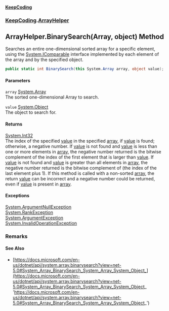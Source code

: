 #### [KeepCoding](index.md 'index')
### [KeepCoding](KeepCoding.md 'KeepCoding').[ArrayHelper](ArrayHelper.md 'KeepCoding.ArrayHelper')
## ArrayHelper.BinarySearch(Array, object) Method
Searches an entire one-dimensional sorted array for a specific element, using the [System.IComparable](https://docs.microsoft.com/en-us/dotnet/api/System.IComparable 'System.IComparable') interface implemented by each element of the array and by the specified object.  
```csharp
public static int BinarySearch(this System.Array array, object value);
```
#### Parameters
<a name='KeepCoding.ArrayHelper.BinarySearch(System.Array.object).array'></a>
`array` [System.Array](https://docs.microsoft.com/en-us/dotnet/api/System.Array 'System.Array')  
The sorted one-dimensional Array to search.
  
<a name='KeepCoding.ArrayHelper.BinarySearch(System.Array.object).value'></a>
`value` [System.Object](https://docs.microsoft.com/en-us/dotnet/api/System.Object 'System.Object')  
The object to search for.
  
#### Returns
[System.Int32](https://docs.microsoft.com/en-us/dotnet/api/System.Int32 'System.Int32')  
The index of the specified [value](ArrayHelper.BinarySearch.P9lLCQGvaJTKyJyjuXgk.w.md#KeepCoding.ArrayHelper.BinarySearch(System.Array.object).value 'KeepCoding.ArrayHelper.BinarySearch(System.Array, object).value') in the specified [array](ArrayHelper.BinarySearch.P9lLCQGvaJTKyJyjuXgk.w.md#KeepCoding.ArrayHelper.BinarySearch(System.Array.object).array 'KeepCoding.ArrayHelper.BinarySearch(System.Array, object).array'), if [value](ArrayHelper.BinarySearch.P9lLCQGvaJTKyJyjuXgk.w.md#KeepCoding.ArrayHelper.BinarySearch(System.Array.object).value 'KeepCoding.ArrayHelper.BinarySearch(System.Array, object).value') is found; otherwise, a negative number. If [value](ArrayHelper.BinarySearch.P9lLCQGvaJTKyJyjuXgk.w.md#KeepCoding.ArrayHelper.BinarySearch(System.Array.object).value 'KeepCoding.ArrayHelper.BinarySearch(System.Array, object).value') is not found and [value](ArrayHelper.BinarySearch.P9lLCQGvaJTKyJyjuXgk.w.md#KeepCoding.ArrayHelper.BinarySearch(System.Array.object).value 'KeepCoding.ArrayHelper.BinarySearch(System.Array, object).value') is less than one or more elements in [array](ArrayHelper.BinarySearch.P9lLCQGvaJTKyJyjuXgk.w.md#KeepCoding.ArrayHelper.BinarySearch(System.Array.object).array 'KeepCoding.ArrayHelper.BinarySearch(System.Array, object).array'), the negative number returned is the bitwise complement of the index of the first element that is larger than [value](ArrayHelper.BinarySearch.P9lLCQGvaJTKyJyjuXgk.w.md#KeepCoding.ArrayHelper.BinarySearch(System.Array.object).value 'KeepCoding.ArrayHelper.BinarySearch(System.Array, object).value'). If [value](ArrayHelper.BinarySearch.P9lLCQGvaJTKyJyjuXgk.w.md#KeepCoding.ArrayHelper.BinarySearch(System.Array.object).value 'KeepCoding.ArrayHelper.BinarySearch(System.Array, object).value') is not found and [value](ArrayHelper.BinarySearch.P9lLCQGvaJTKyJyjuXgk.w.md#KeepCoding.ArrayHelper.BinarySearch(System.Array.object).value 'KeepCoding.ArrayHelper.BinarySearch(System.Array, object).value') is greater than all elements in [array](ArrayHelper.BinarySearch.P9lLCQGvaJTKyJyjuXgk.w.md#KeepCoding.ArrayHelper.BinarySearch(System.Array.object).array 'KeepCoding.ArrayHelper.BinarySearch(System.Array, object).array'), the negative number returned is the bitwise complement of (the index of the last element plus 1). If this method is called with a non-sorted [array](ArrayHelper.BinarySearch.P9lLCQGvaJTKyJyjuXgk.w.md#KeepCoding.ArrayHelper.BinarySearch(System.Array.object).array 'KeepCoding.ArrayHelper.BinarySearch(System.Array, object).array'), the return [value](ArrayHelper.BinarySearch.P9lLCQGvaJTKyJyjuXgk.w.md#KeepCoding.ArrayHelper.BinarySearch(System.Array.object).value 'KeepCoding.ArrayHelper.BinarySearch(System.Array, object).value') can be incorrect and a negative number could be returned, even if [value](ArrayHelper.BinarySearch.P9lLCQGvaJTKyJyjuXgk.w.md#KeepCoding.ArrayHelper.BinarySearch(System.Array.object).value 'KeepCoding.ArrayHelper.BinarySearch(System.Array, object).value') is present in [array](ArrayHelper.BinarySearch.P9lLCQGvaJTKyJyjuXgk.w.md#KeepCoding.ArrayHelper.BinarySearch(System.Array.object).array 'KeepCoding.ArrayHelper.BinarySearch(System.Array, object).array').
#### Exceptions
[System.ArgumentNullException](https://docs.microsoft.com/en-us/dotnet/api/System.ArgumentNullException 'System.ArgumentNullException')  
[System.RankException](https://docs.microsoft.com/en-us/dotnet/api/System.RankException 'System.RankException')  
[System.ArgumentException](https://docs.microsoft.com/en-us/dotnet/api/System.ArgumentException 'System.ArgumentException')  
[System.InvalidOperationException](https://docs.microsoft.com/en-us/dotnet/api/System.InvalidOperationException 'System.InvalidOperationException')  
### Remarks
#### See Also
- [https://docs.microsoft.com/en-us/dotnet/api/system.array.binarysearch?view=net-5.0#System_Array_BinarySearch_System_Array_System_Object_](https://docs.microsoft.com/en-us/dotnet/api/system.array.binarysearch?view=net-5.0#System_Array_BinarySearch_System_Array_System_Object_ 'https://docs.microsoft.com/en-us/dotnet/api/system.array.binarysearch?view=net-5.0#System_Array_BinarySearch_System_Array_System_Object_')
